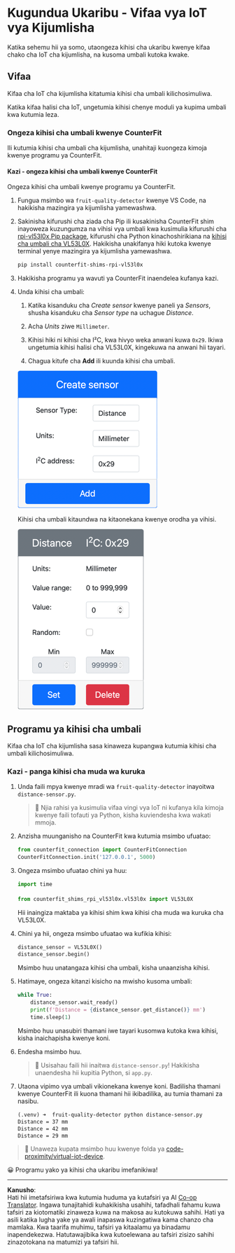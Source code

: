 <!--
CO_OP_TRANSLATOR_METADATA:
{
  "original_hash": "7e9f05bdc50a40fd924b1d66934471bf",
  "translation_date": "2025-08-27T20:44:57+00:00",
  "source_file": "4-manufacturing/lessons/4-trigger-fruit-detector/virtual-device-proximity.md",
  "language_code": "sw"
}
-->
# Kugundua Ukaribu - Vifaa vya IoT vya Kijumlisha

Katika sehemu hii ya somo, utaongeza kihisi cha ukaribu kwenye kifaa chako cha IoT cha kijumlisha, na kusoma umbali kutoka kwake.

## Vifaa

Kifaa cha IoT cha kijumlisha kitatumia kihisi cha umbali kilichosimuliwa.

Katika kifaa halisi cha IoT, ungetumia kihisi chenye moduli ya kupima umbali kwa kutumia leza.

### Ongeza kihisi cha umbali kwenye CounterFit

Ili kutumia kihisi cha umbali cha kijumlisha, unahitaji kuongeza kimoja kwenye programu ya CounterFit.

#### Kazi - ongeza kihisi cha umbali kwenye CounterFit

Ongeza kihisi cha umbali kwenye programu ya CounterFit.

1. Fungua msimbo wa `fruit-quality-detector` kwenye VS Code, na hakikisha mazingira ya kijumlisha yamewashwa.

1. Sakinisha kifurushi cha ziada cha Pip ili kusakinisha CounterFit shim inayoweza kuzungumza na vihisi vya umbali kwa kusimulia kifurushi cha [rpi-vl53l0x Pip package](https://pypi.org/project/rpi-vl53l0x/), kifurushi cha Python kinachoshirikiana na [kihisi cha umbali cha VL53L0X](https://wiki.seeedstudio.com/Grove-Time_of_Flight_Distance_Sensor-VL53L0X/). Hakikisha unakifanya hiki kutoka kwenye terminal yenye mazingira ya kijumlisha yamewashwa.

    ```sh
    pip install counterfit-shims-rpi-vl53l0x
    ```

1. Hakikisha programu ya wavuti ya CounterFit inaendelea kufanya kazi.

1. Unda kihisi cha umbali:

    1. Katika kisanduku cha *Create sensor* kwenye paneli ya *Sensors*, shusha kisanduku cha *Sensor type* na uchague *Distance*.

    1. Acha *Units* ziwe `Millimeter`.

    1. Kihisi hiki ni kihisi cha I²C, kwa hivyo weka anwani kuwa `0x29`. Ikiwa ungetumia kihisi halisi cha VL53L0X, kingekuwa na anwani hii tayari.

    1. Chagua kitufe cha **Add** ili kuunda kihisi cha umbali.

    ![Mipangilio ya kihisi cha umbali](../../../../../translated_images/counterfit-create-distance-sensor.967c9fb98f27888d95920c9784d004c972490eb71f70397fe13bd70a79a879a3.sw.png)

    Kihisi cha umbali kitaundwa na kitaonekana kwenye orodha ya vihisi.

    ![Kihisi cha umbali kimeundwa](../../../../../translated_images/counterfit-distance-sensor.079eefeeea0b68afc36431ce8fcbe2f09a7e4916ed1cd5cb30e696db53bc18fa.sw.png)

## Programu ya kihisi cha umbali

Kifaa cha IoT cha kijumlisha sasa kinaweza kupangwa kutumia kihisi cha umbali kilichosimuliwa.

### Kazi - panga kihisi cha muda wa kuruka

1. Unda faili mpya kwenye mradi wa `fruit-quality-detector` inayoitwa `distance-sensor.py`.

    > 💁 Njia rahisi ya kusimulia vifaa vingi vya IoT ni kufanya kila kimoja kwenye faili tofauti ya Python, kisha kuviendesha kwa wakati mmoja.

1. Anzisha muunganisho na CounterFit kwa kutumia msimbo ufuatao:

    ```python
    from counterfit_connection import CounterFitConnection
    CounterFitConnection.init('127.0.0.1', 5000)
    ```

1. Ongeza msimbo ufuatao chini ya huu:

    ```python
    import time
    
    from counterfit_shims_rpi_vl53l0x.vl53l0x import VL53L0X
    ```

    Hii inaingiza maktaba ya kihisi shim kwa kihisi cha muda wa kuruka cha VL53L0X.

1. Chini ya hii, ongeza msimbo ufuatao wa kufikia kihisi:

    ```python
    distance_sensor = VL53L0X()
    distance_sensor.begin()
    ```

    Msimbo huu unatangaza kihisi cha umbali, kisha unaanzisha kihisi.

1. Hatimaye, ongeza kitanzi kisicho na mwisho kusoma umbali:

    ```python
    while True:
        distance_sensor.wait_ready()
        print(f'Distance = {distance_sensor.get_distance()} mm')
        time.sleep(1)
    ```

    Msimbo huu unasubiri thamani iwe tayari kusomwa kutoka kwa kihisi, kisha inaichapisha kwenye koni.

1. Endesha msimbo huu.

    > 💁 Usisahau faili hii inaitwa `distance-sensor.py`! Hakikisha unaendesha hii kupitia Python, si `app.py`.

1. Utaona vipimo vya umbali vikionekana kwenye koni. Badilisha thamani kwenye CounterFit ili kuona thamani hii ikibadilika, au tumia thamani za nasibu.

    ```output
    (.venv) ➜  fruit-quality-detector python distance-sensor.py 
    Distance = 37 mm
    Distance = 42 mm
    Distance = 29 mm
    ```

> 💁 Unaweza kupata msimbo huu kwenye folda ya [code-proximity/virtual-iot-device](../../../../../4-manufacturing/lessons/4-trigger-fruit-detector/code-proximity/virtual-iot-device).

😀 Programu yako ya kihisi cha ukaribu imefanikiwa!

---

**Kanusho**:  
Hati hii imetafsiriwa kwa kutumia huduma ya kutafsiri ya AI [Co-op Translator](https://github.com/Azure/co-op-translator). Ingawa tunajitahidi kuhakikisha usahihi, tafadhali fahamu kuwa tafsiri za kiotomatiki zinaweza kuwa na makosa au kutokuwa sahihi. Hati ya asili katika lugha yake ya awali inapaswa kuzingatiwa kama chanzo cha mamlaka. Kwa taarifa muhimu, tafsiri ya kitaalamu ya binadamu inapendekezwa. Hatutawajibika kwa kutoelewana au tafsiri zisizo sahihi zinazotokana na matumizi ya tafsiri hii.